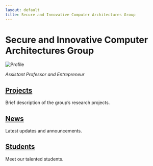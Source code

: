 ```yaml
---
layout: default
title: Secure and Innovative Computer Architectures Group
---
```


# Secure and Innovative Computer Architectures Group

![Profile](assets/css/your-image.jpg)

*Assistant Professor and Entrepreneur*

## [Projects](projects.md)
Brief description of the group’s research projects.

## [News](news.md)
Latest updates and announcements.

## [Students](students.md)
Meet our talented students.
